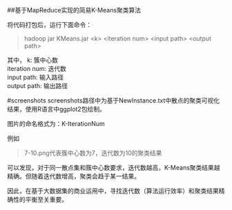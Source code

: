 ##基于MapReduce实现的简易K-Means聚类算法

将代码打包后，运行下面命令：

> hadoop jar KMeans.jar <k\> <iteration num\> <input path\> <output path\> 

其中，
k: 簇中心数<br/>
iteration num: 迭代数<br/>
input path: 输入路径<br/>
output path: 输出路径<br/>

#screenshots
screenshots路径中为基于NewInstance.txt中散点的聚类可视化结果，使用R语言中ggplot2包绘制。

图片的命名格式为：K-IterationNum

例如
> 7-10.png代表簇中心数为7，迭代数为10的聚类结果

可以发现，对于同一散点集和簇中心数要求，迭代数越高，K-Means聚类结果越精确。但随着迭代数增高，聚类会趋于某一结果。

因此，在基于大数据集的商业运用中，寻找迭代数（算法运行效率）和聚类结果精确性的平衡至关重要。
